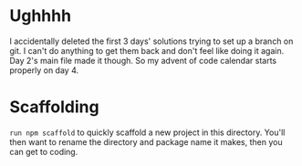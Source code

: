 
# Ughhhh

I accidentally deleted the first 3 days' solutions trying to set up a branch on git. I can't do anything to get them back and don't feel like doing it again. Day 2's main file made it though. So my advent of code calendar starts properly on day 4.

# Scaffolding

`run npm scaffold` to quickly scaffold a new project in this directory. You'll then want to rename the directory and package name it makes, then you can get to coding.

